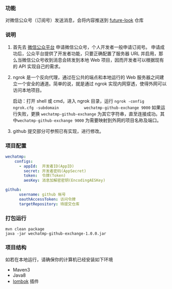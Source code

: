 

### 功能

对微信公众号（订阅号）发送消息，会将内容推送到  [future-look](https://github.com/pleuvoir/future-look) 仓库

### 说明

1. 首先去 [微信公众平台](https://mp.weixin.qq.com) 申请微信公众号，个人开发者一般申请订阅号。
   申请成功后，公众平台提供了开发者功能，只要正确配置了服务器 URL 并启用，那么当微信公众号收到消息会转发到本地 Web 项目，因而开发者可以根据现有的      API 实现自己的需求。


2. ngrok 是一个反向代理，通过在公共的端点和本地运行的 Web 服务器之间建立一个安全的通道。简单的说，就是通过 ngrok 实现内网穿透，使得外网可以访问本地项目。
    
   启动：打开 shell 或 cmd，进入 ngrok 目录，运行 `ngrok -config ngrok.cfg -subdomain           wechatmp-github-exchange 9000` 如果运行失败，更换 `wechatmp-github-exchange` 为其它字符串，直至连接成功。其中`wechatmp-github-exchange 9000` 为需要映射到外网的项目名称及端口。


3. github 提交部分可参照已有实现，进行修改。


### 项目配置

```yml 
wechatmp:
    configs:
      - appId:  开发者ID(AppID)
        secret: 开发者密码(AppSecret) 
        token:  令牌(Token)
        aesKey: 消息加解密密钥(EncodingAESKey)

github:
      username: github 帐号
      oauthAccessToken: 访问令牌
      targetRepository: 待提交仓库  
```


### 打包运行

```
mvn clean package
java -jar wechatmp-github-exchange-1.0.0.jar
```

### 项目结构

如若在本地运行，请确保你的计算机已经安装如下环境

- Maven3
- Java8
- [lombok](https://projectlombok.org/) 插件
